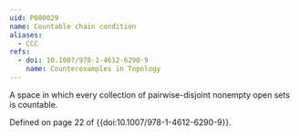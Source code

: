 ```yaml
---
uid: P000029
name: Countable chain condition
aliases:
  - CCC
refs:
  - doi: 10.1007/978-1-4612-6290-9
    name: Counterexamples in Topology
---
```

A space in which every collection of pairwise-disjoint nonempty open sets is countable.

Defined on page 22 of {{doi:10.1007/978-1-4612-6290-9}}.
